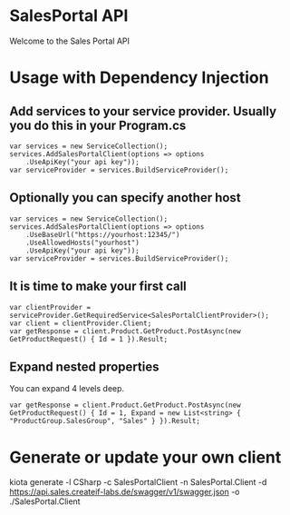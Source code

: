 # SalesPortal API

Welcome to the Sales Portal API

# Usage with Dependency Injection

## Add services to your service provider. Usually you do this in your Program.cs
```
var services = new ServiceCollection();
services.AddSalesPortalClient(options => options
    .UseApiKey("your api key"));
var serviceProvider = services.BuildServiceProvider();
```

## Optionally you can specify another host
```
var services = new ServiceCollection();
services.AddSalesPortalClient(options => options
    .UseBaseUrl("https://yourhost:12345/")
    .UseAllowedHosts("yourhost")
    .UseApiKey("your api key"));
var serviceProvider = services.BuildServiceProvider();
```

## It is time to make your first call
```
var clientProvider = serviceProvider.GetRequiredService<SalesPortalClientProvider>();
var client = clientProvider.Client;
var getResponse = client.Product.GetProduct.PostAsync(new GetProductRequest() { Id = 1 }).Result;
```

## Expand nested properties

You can expand 4 levels deep. 

```
var getResponse = client.Product.GetProduct.PostAsync(new GetProductRequest() { Id = 1, Expand = new List<string> { "ProductGroup.SalesGroup", "Sales" } }).Result;
```
    
# Generate or update your own client

kiota generate -l CSharp -c SalesPortalClient -n SalesPortal.Client -d https://api.sales.createif-labs.de/swagger/v1/swagger.json -o ./SalesPortal.Client